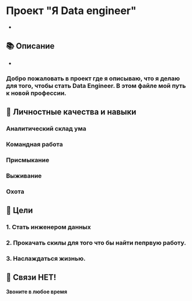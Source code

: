 #  Проект "Я Data engineer"
-
## 📚 Описание
-
### Добро пожаловать в проект где я описываю, что я делаю для того, чтобы стать Data Engineer. В этом файле мой путь к новой профессии.

## 💪 Личностные качества и навыки

### **Аналитический склад ума**
### **Командная работа**
### **Присмыкание**
### **Выживание**
### **Охота**

## 🎯 Цели

### 1. Стать инженером данных
### 2. Прокачать скилы для того что бы найти пепрвую работу.
### 3. Наслаждаться жизнью.

## 📵 Связи НЕТ!

**Звоните в любое время**